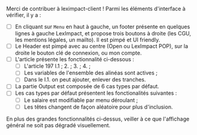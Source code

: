 Merci de contribuer à leximpact-client !
Parmi les éléments d'interface à vérifier, il y a :
- [ ] En cliquant sur `Menu` en haut à gauche, un footer présente en quelques lignes à gauche LexImpact, et propose trois boutons à droite (les CGU, les mentions légales, un mailto). Il est pimpé et UI friendly.
- [ ] Le Header est pimpé avec au centre (Open ou LexImpact POP), sur la droite le bouton clé de connexion, ou mon compte.
- [ ] L'article présente les fonctionnalité ci-dessous :
    - [ ] L'article 197 I.1 ; 2. ; 3. ; 4. ;
    - [ ] Les variables de l'ensemble des alinéas sont actives ;
    - [ ] Dans le I.1. on peut ajouter, enlever des tranches.
- [ ] La partie Output est composée de 6 cas types par défaut.
- [ ] Les cas types par défaut présentent les fonctionalités suivantes :
    - [ ] Le salaire est modifiable par menu déroulant ;
    - [ ] Les têtes changent de façon aléatoire pour plus d'inclusion.

En plus des grandes fonctionnalités ci-dessus, veiller à ce que l'affichage général ne soit pas dégradé visuellement.
